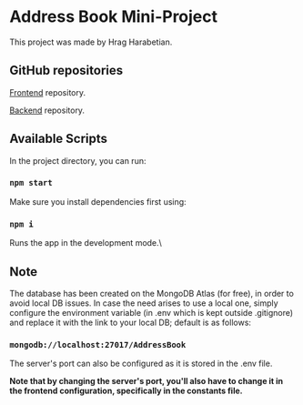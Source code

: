 # Address Book Mini-Project

This project was made by Hrag Harabetian.

## GitHub repositories

[Frontend](https://github.com/Cola-pop/addressbook-frontend) repository.

[Backend](https://github.com/Cola-pop/addressbook-backend) repository.

## Available Scripts

In the project directory, you can run:

### `npm start`

Make sure you install dependencies first using:

### `npm i`

Runs the app in the development mode.\

## Note

The database has been created on the MongoDB Atlas (for free), in order to avoid local DB issues. In case the need arises to use a local one, simply configure the environment variable (in .env which is kept outside .gitignore) and replace it with the link to your local DB; default is as follows:

### `mongodb://localhost:27017/AddressBook`

The server's port can also be configured as it is stored in the .env file.

**Note that by changing the server's port, you'll also have to change it in the frontend configuration, specifically in the constants file.**
